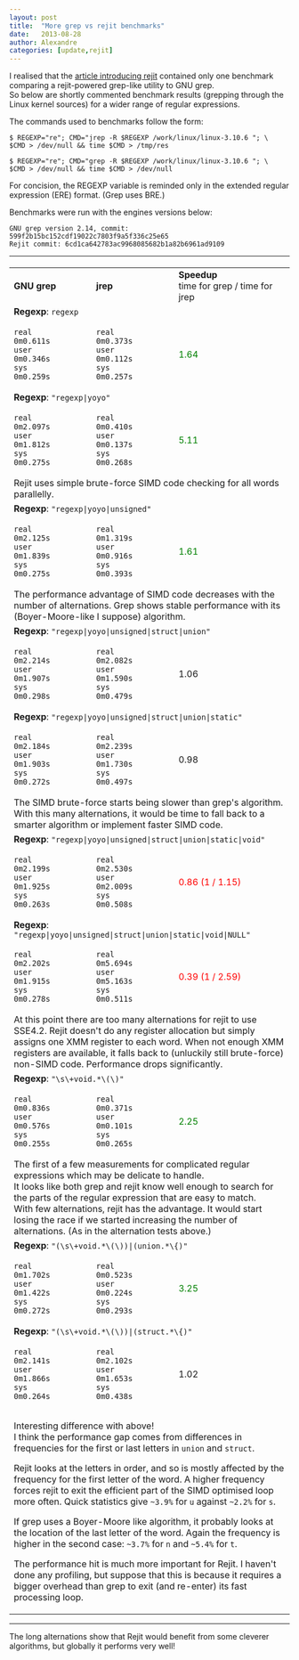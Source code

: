 ```yaml
---
layout: post
title:  "More grep vs rejit benchmarks"
date:   2013-08-28
author: Alexandre
categories: [update,rejit]
---
```



I realised that the [article introducing rejit][rejit article] contained only one benchmark
comparing a rejit-powered grep-like utility to GNU grep.
<br />
So below are shortly commented benchmark results (grepping through the Linux kernel
sources) for a wider range of regular expressions.

The commands used to benchmarks follow the form:

    $ REGEXP="re"; CMD="jrep -R $REGEXP /work/linux/linux-3.10.6 "; \
    $CMD > /dev/null && time $CMD > /tmp/res

    $ REGEXP="re"; CMD="grep -R $REGEXP /work/linux/linux-3.10.6 "; \
    $CMD > /dev/null && time $CMD > /dev/null

For concision, the REGEXP variable is reminded only in the extended regular
expression (ERE) format. (Grep uses BRE.)

Benchmarks were run with the engines versions below:

    GNU grep version 2.14, commit: 599f2b15bc152cdf19022c7803f9a5f336c25e65
    Rejit commit: 6cd1ca642783ac9968085682b1a82b6961ad9109

<hr>

<table style="width:100%; margin-top:20px;">
  <tr>
    <td>
      <strong>GNU grep</strong>
    </td>
    <td>
      <strong>jrep</strong>
    </td>
    <td>
      <strong>Speedup</strong>
      <br />time for grep / time for jrep
    </td>
  </tr>
  <tr>
    <td colspan="3">
      <strong>Regexp</strong>: <code>regexp</code>
    </td>
  </tr>
  <tr>
    <td>
      <pre style="width:80%"><code>real  0m0.611s
user  0m0.346s
sys   0m0.259s</code></pre>
    </td>
    <td>
      <pre style="width:80%"><code>real  0m0.373s
user  0m0.112s
sys   0m0.257s</code></pre>
    </td>
    <td>
      <span style="color:green">1.64</span>
    </td>
  </tr>
  <tr>
    <td colspan="3">
      <strong>Regexp</strong>: <code>"regexp|yoyo"</code>
    </td>
  </tr>
  <tr>
    <td>
      <pre style="width:80%"><code>real  0m2.097s
user  0m1.812s
sys   0m0.275s</code></pre>
    </td>
    <td>
      <pre style="width:80%"><code>real  0m0.410s
user  0m0.137s
sys   0m0.268s</code></pre>
    </td>
    <td>
      <span style="color:green">5.11</span>
    </td>
  </tr>
  <tr><td colspan="3">
    Rejit uses simple brute-force SIMD code checking for all words
    parallelly.
  </td></tr>
  <tr>
    <td colspan="3">
      <strong>Regexp</strong>: <code>"regexp|yoyo|unsigned"</code>
    </td>
  </tr>
  <tr>
    <td>
      <pre style="width:80%"><code>real  0m2.125s
user  0m1.839s
sys   0m0.275s</code></pre>
    </td>
    <td>
      <pre style="width:80%"><code>real  0m1.319s
user  0m0.916s
sys   0m0.393s</code></pre>
    </td>
    <td>
      <span style="color:green">1.61</span>
    </td>
  </tr>
  <tr><td colspan="3">
    The performance advantage of SIMD code decreases with the number of
    alternations. Grep shows stable performance with its (Boyer-Moore-like
    I suppose) algorithm.
  </td></tr>
  <tr>
    <td colspan="3">
      <strong>Regexp</strong>: <code>"regexp|yoyo|unsigned|struct|union"</code>
    </td>
  </tr>
  <tr>
    <td>
      <pre style="width:80%"><code>real  0m2.214s
user  0m1.907s
sys   0m0.298s</code></pre>
    </td>
    <td>
      <pre style="width:80%"><code>real  0m2.082s
user  0m1.590s
sys   0m0.479s</code></pre>
    </td>
    <td>
      <span>1.06</span>
    </td>
  </tr>
  <tr>
    <td colspan="3">
      <strong>Regexp</strong>: <code>"regexp|yoyo|unsigned|struct|union|static"</code>
    </td>
  </tr>
  <tr>
    <td>
      <pre style="width:80%"><code>real  0m2.184s
user  0m1.903s
sys   0m0.272s</code></pre>
    </td>
    <td>
      <pre style="width:80%"><code>real  0m2.239s
user  0m1.730s
sys   0m0.497s</code></pre>
    </td>
    <td>
      <span>0.98</span>
    </td>
  </tr>
  <tr><td colspan="3">
    The SIMD brute-force starts being slower than grep's algorithm.
    With this many alternations, it would be time to fall back to a smarter
    algorithm or implement faster SIMD code.
  </td></tr>
  <tr>
    <td colspan="3">
      <strong>Regexp</strong>: <code>"regexp|yoyo|unsigned|struct|union|static|void"</code>
    </td>
  </tr>
  <tr>
    <td>
      <pre style="width:80%"><code>real  0m2.199s
user  0m1.925s
sys   0m0.263s</code></pre>
    </td>
    <td>
      <pre style="width:80%"><code>real  0m2.530s
user  0m2.009s
sys   0m0.508s</code></pre>
    </td>
    <td>
      <span style="color:red">0.86 (1 / 1.15) </span>
    </td>
  </tr>
  <tr>
    <td colspan="3">
      <strong>Regexp</strong>: <code>"regexp|yoyo|unsigned|struct|union|static|void|NULL"</code>
    </td>
  </tr>
  <tr>
    <td>
      <pre style="width:80%"><code>real  0m2.202s
user  0m1.915s
sys   0m0.278s</code></pre>
    </td>
    <td>
      <pre style="width:80%"><code>real  0m5.694s
user  0m5.163s
sys   0m0.511s</code></pre>
    </td>
    <td>
      <span style="color:red">0.39 (1 / 2.59)</span>
    </td>
  </tr>
  <tr><td colspan="3">
    At this point there are too many alternations for rejit to use SSE4.2.
    Rejit doesn't do any register allocation but simply assigns one XMM
    register to each word. 
    When not enough XMM registers are available, it falls back to (unluckily
    still brute-force) non-SIMD code.
    Performance drops significantly.
  </td></tr>
  <tr>
    <td colspan="3">
      <strong>Regexp</strong>: <code>"\s\+void.*\(\)"</code>
    </td>
  </tr>
  <tr>
    <td>
      <pre style="width:80%"><code>real  0m0.836s
user  0m0.576s
sys   0m0.255s</code></pre>
    </td>
    <td>
      <pre style="width:80%"><code>real  0m0.371s
user  0m0.101s
sys   0m0.265s</code></pre>
    </td>
    <td>
      <span style="color:green">2.25</span>
    </td>
  </tr>
  <tr><td colspan="3">
    The first of a few measurements for complicated regular expressions which
    may be delicate to handle.
    <br />It looks like both grep and rejit know well enough to search for the
    parts of the regular expression that are easy to match.
    <br />With few alternations, rejit has the advantage.
    It would start losing the race if we started increasing the number of
    alternations. (As in the alternation tests above.)
  </td></tr>
  <tr>
    <td colspan="3">
      <strong>Regexp</strong>: <code>"(\s\+void.*\(\))|(union.*\{)"</code>
    </td>
  </tr>
  <tr>
    <td>
      <pre style="width:80%"><code>real  0m1.702s
user  0m1.422s
sys   0m0.272s</code></pre>
    </td>
    <td>
      <pre style="width:80%"><code>real  0m0.523s
user  0m0.224s
sys   0m0.293s</code></pre>
    </td>
    <td>
      <span style="color:green">3.25</span>
    </td>
  </tr>
  <tr>
    <td colspan="3">
      <strong>Regexp</strong>: <code>"(\s\+void.*\(\))|(struct.*\{)"</code>
    </td>
  </tr>
  <tr>
    <td>
      <pre style="width:80%"><code>real  0m2.141s
user  0m1.866s
sys   0m0.264s</code></pre>
    </td>
    <td>
      <pre style="width:80%"><code>real  0m2.102s
user  0m1.653s
sys   0m0.438s</code></pre>
    </td>
    <td>
      <span>1.02</span>
    </td>
  </tr>
  <tr><td colspan="3">
    <p>
    Interesting difference with above!<br />
    I think the performance gap comes from differences in frequencies for the
    first or last letters in <code>union</code> and <code>struct</code>.
    </p>
    <p>
    Rejit looks at the letters in order, and so is mostly affected by the
    frequency for the first letter of the word. A higher frequency forces rejit to
    exit the efficient part of the SIMD optimised loop more often.  Quick
    statistics give <code>~3.9%</code> for <code>u</code>
    against <code>~2.2%</code> for <code>s</code>.
    </p>
    <p>
    If grep uses a Boyer-Moore like algorithm, it probably looks at the
    location of the last letter of the word. Again the frequency is higher in
    the second case:
    <code>~3.7%</code> for <code>n</code> and <code>~5.4%</code> for
    <code>t</code>.
    </p>
    <p>
    The performance hit is much more important for Rejit. I haven't done any
    profiling, but suppose that this is because it requires a bigger overhead
    than grep to exit (and re-enter) its fast processing loop.
    </p>
  </td></tr>
</table>

<hr>

The long alternations show that Rejit would benefit from some cleverer
algorithms, but globally it performs very well!




[rejit article]: /projects/rejit/
